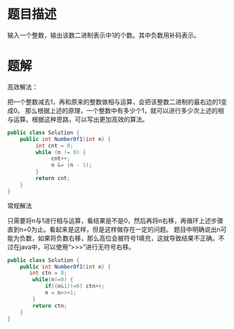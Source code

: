 # 题目描述

输入一个整数，输出该数二进制表示中1的个数。其中负数用补码表示。

# 题解

高效解法：


把一个整数减去1，再和原来的整数做相与运算，会把该整数二进制的最右边的1变成0。
那么根据上述的原理，一个整数中有多少个1，就可以进行多少次上述的相与运算。根据这种思路，可以写出更加高效的算法。


```java
public class Solution {
    public int NumberOf1(int n) {
         int cnt = 0;
         while (n != 0) {
              cnt++;
              n &= (n - 1);
         }
         return cnt;
    }
}

```

常规解法

只需要将n与1进行相与运算，看结果是不是0，然后再将n右移，再循环上述步骤直到n=0为止。看起来是这样，但是这样做存在一定的问题。
题目中明确说出n可能为负数，如果将负数右移，那么高位会被符号1填充，这就导致结果不正确。不过在java中，可以使用“>>>”进行无符号右移。

```java
public class Solution {
    public int NumberOf1(int n) {
       int ctn = 0;
        while(n!=0) {
            if((n&1)!=0) ctn++;
            n = n>>>1;
        }
        return ctn;
    }
}

```